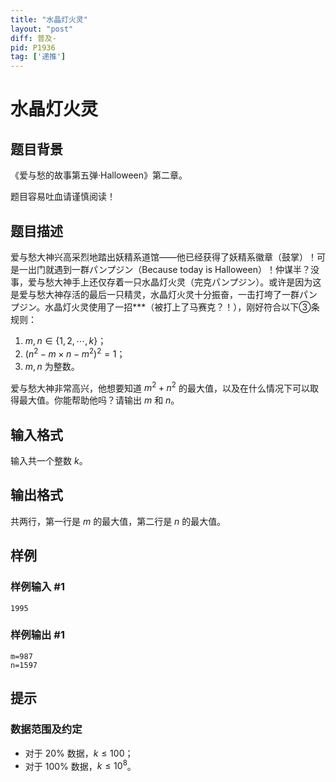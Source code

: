 ```yaml
---
title: "水晶灯火灵"
layout: "post"
diff: 普及-
pid: P1936
tag: ['递推']
---
```

# 水晶灯火灵
## 题目背景

《爱与愁的故事第五弹·Halloween》第二章。

题目容易吐血请谨慎阅读！

## 题目描述

爱与愁大神兴高采烈地踏出妖精系道馆——他已经获得了妖精系徽章（鼓掌）！可是一出门就遇到一群パンプジン（Because today is Halloween）！仲谋半？没事，爱与愁大神手上还仅存着一只水晶灯火灵（完克パンプジン）。或许是因为这是爱与愁大神存活的最后一只精灵，水晶灯火灵十分振奋，一击打垮了一群パンプジン。水晶灯火灵使用了一招***（被打上了马赛克？！），刚好符合以下③条规则：

1. $m,n \in \{1,2,\cdots ,k\}$；
2. $(n^2-m\times n-m^2)^2=1$；
3. $m,n$ 为整数。

爱与愁大神非常高兴，他想要知道 $m^2+n^2$ 的最大值，以及在什么情况下可以取得最大值。你能帮助他吗？请输出 $m$ 和 $n$。
## 输入格式

输入共一个整数 $k$。

## 输出格式

共两行，第一行是 $m$ 的最大值，第二行是 $n$ 的最大值。

## 样例

### 样例输入 #1
```
1995
```
### 样例输出 #1
```
m=987
n=1597
```
## 提示

### 数据范围及约定

- 对于 $20\%$ 数据，$k \le 100$；
- 对于 $100\%$ 数据，$k \le 10^8$。

